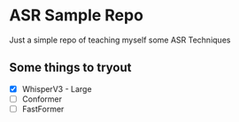 # ASR Sample Repo
Just a simple repo of teaching myself some ASR Techniques

## Some things to tryout
- [x] WhisperV3 - Large
- [ ] Conformer
- [ ] FastFormer
